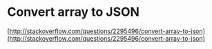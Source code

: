 # Convert array to JSON








[http://stackoverflow.com/questions/2295496/convert-array-to-json](http://stackoverflow.com/questions/2295496/convert-array-to-json)
